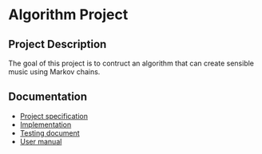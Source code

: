 # Algorithm Project

## Project Description

The goal of this project is to contruct an algorithm that can create sensible music using Markov chains.

## Documentation
 - [Project specification](https://github.com/ReimKuos/tiralab/blob/main/documentation/specifications.md)
 - [Implementation](https://github.com/ReimKuos/tiralab/blob/main/documentation/implementation.md)
 - [Testing document](https://github.com/ReimKuos/tiralab/blob/main/documentation/testing.md)
 - [User manual](https://github.com/ReimKuos/tiralab/blob/main/documentation/quide.md)
